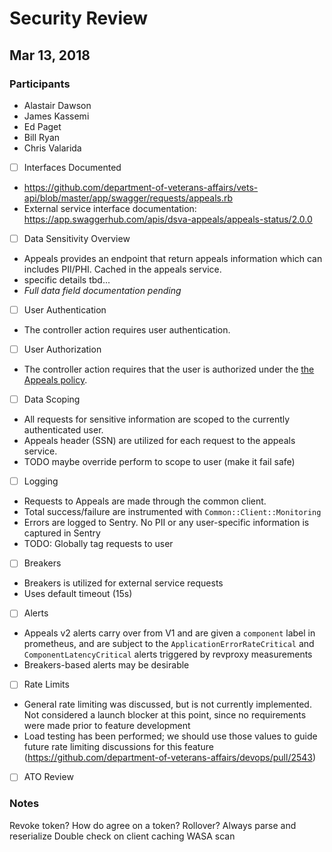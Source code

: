 # Security Review

## Mar 13, 2018

### Participants

* Alastair Dawson
* James Kassemi
* Ed Paget
* Bill Ryan
* Chris Valarida

- [ ] Interfaces Documented

* https://github.com/department-of-veterans-affairs/vets-api/blob/master/app/swagger/requests/appeals.rb
* External service interface documentation: https://app.swaggerhub.com/apis/dsva-appeals/appeals-status/2.0.0

- [ ] Data Sensitivity Overview

* Appeals provides an endpoint that return appeals information which can includes PII/PHI. Cached in the appeals service.
* specific details tbd...
* *Full data field documentation pending*

- [ ] User Authentication

* The controller action requires user authentication.

- [ ] User Authorization

* The controller action requires that the user is authorized under the [the Appeals policy](https://github.com/department-of-veterans-affairs/vets-api/blob/master/app/policies/appeals_policy.rb).

- [ ] Data Scoping

* All requests for sensitive information are scoped to the currently authenticated user. 
* Appeals header (SSN) are utilized for each request to the appeals service.
* TODO maybe override perform to scope to user (make it fail safe)

- [ ] Logging

* Requests to Appeals are made through the common client.
* Total success/failure are instrumented with `Common::Client::Monitoring`
* Errors are logged to Sentry. No PII or any user-specific information is captured in Sentry
* TODO: Globally tag requests to user

- [ ] Breakers

* Breakers is utilized for external service requests
* Uses default timeout (15s)

- [ ] Alerts

* Appeals v2 alerts carry over from V1 and are given a `component` label in prometheus, and are subject to the `ApplicationErrorRateCritical` and `ComponentLatencyCritical` alerts triggered by revproxy measurements
* Breakers-based alerts may be desirable 

- [ ] Rate Limits

* General rate limiting was discussed, but is not currently implemented. Not considered a launch blocker at this point, since no requirements were made prior to feature development
* Load testing has been performed; we should use those values to guide future rate limiting discussions for this feature (https://github.com/department-of-veterans-affairs/devops/pull/2543)

- [ ] ATO Review

### Notes

Revoke token?
How do agree on a token?
Rollover?
Always parse and reserialize
Double check on client caching
WASA scan

